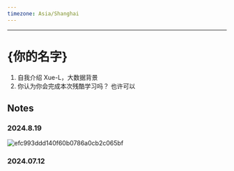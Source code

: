 ```yaml
---
timezone: Asia/Shanghai
---
```



---

# {你的名字}

1. 自我介绍
   Xue-L，大数据背景
3. 你认为你会完成本次残酷学习吗？
   也许可以
## Notes

<!-- Content_START -->

### 2024.8.19

![efc993ddd140f60b0786a0cb2c065bf](https://github.com/user-attachments/assets/2a5e628b-d7f0-4753-b5a7-00783de26fb2)


### 2024.07.12

<!-- Content_END -->
